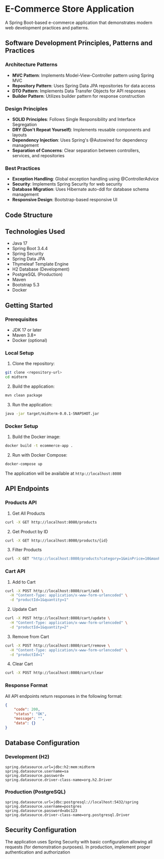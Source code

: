 # E-Commerce Store Application

A Spring Boot-based e-commerce application that demonstrates modern web development practices and patterns.

## Software Development Principles, Patterns and Practices

### Architecture Patterns
- **MVC Pattern**: Implements Model-View-Controller pattern using Spring MVC
- **Repository Pattern**: Uses Spring Data JPA repositories for data access
- **DTO Pattern**: Implements Data Transfer Objects for API responses
- **Builder Pattern**: Utilizes builder pattern for response construction

### Design Principles
- **SOLID Principles**: Follows Single Responsibility and Interface Segregation
- **DRY (Don't Repeat Yourself)**: Implements reusable components and layouts
- **Dependency Injection**: Uses Spring's @Autowired for dependency management
- **Separation of Concerns**: Clear separation between controllers, services, and repositories

### Best Practices
- **Exception Handling**: Global exception handling using @ControllerAdvice
- **Security**: Implements Spring Security for web security
- **Database Migration**: Uses Hibernate auto-ddl for database schema management
- **Responsive Design**: Bootstrap-based responsive UI

## Code Structure

## Technologies Used
- Java 17
- Spring Boot 3.4.4
- Spring Security
- Spring Data JPA
- Thymeleaf Template Engine
- H2 Database (Development)
- PostgreSQL (Production)
- Maven
- Bootstrap 5.3
- Docker

## Getting Started

### Prerequisites
- JDK 17 or later
- Maven 3.8+
- Docker (optional)

### Local Setup

1. Clone the repository:
```bash
git clone <repository-url>
cd midterm
```

2. Build the application:
```bash
mvn clean package
```

3. Run the application:
```bash
java -jar target/midterm-0.0.1-SNAPSHOT.jar
```

### Docker Setup

1. Build the Docker image:
```bash
docker build -t ecommerce-app .
```

2. Run with Docker Compose:
```bash
docker-compose up
```

The application will be available at `http://localhost:8080`

## API Endpoints

### Products API

1. Get All Products
```bash
curl -X GET http://localhost:8080/products
```

2. Get Product by ID
```bash
curl -X GET http://localhost:8080/products/{id}
```

3. Filter Products
```bash
curl -X GET "http://localhost:8080/products?category=1&minPrice=10&maxPrice=100&brand=NIKE&color=WHITE"
```

### Cart API

1. Add to Cart
```bash
curl -X POST http://localhost:8080/cart/add \
  -H "Content-Type: application/x-www-form-urlencoded" \
  -d "productId=1&quantity=1"
```

2. Update Cart
```bash
curl -X POST http://localhost:8080/cart/update \
  -H "Content-Type: application/x-www-form-urlencoded" \
  -d "productId=1&quantity=2"
```

3. Remove from Cart
```bash
curl -X POST http://localhost:8080/cart/remove \
  -H "Content-Type: application/x-www-form-urlencoded" \
  -d "productId=1"
```

4. Clear Cart
```bash
curl -X POST http://localhost:8080/cart/clear
```

### Response Format
All API endpoints return responses in the following format:
```json
{
    "code": 200,
    "status": "OK",
    "message": "",
    "data": {}
}
```

## Database Configuration

### Development (H2)
```properties
spring.datasource.url=jdbc:h2:mem:midterm
spring.datasource.username=sa
spring.datasource.password=
spring.datasource.driver-class-name=org.h2.Driver
```

### Production (PostgreSQL)
```properties
spring.datasource.url=jdbc:postgresql://localhost:5432/spring
spring.datasource.username=postgres
spring.datasource.password=abc123
spring.datasource.driver-class-name=org.postgresql.Driver
```

## Security Configuration
The application uses Spring Security with basic configuration allowing all requests (for demonstration purposes). In production, implement proper authentication and authorization




